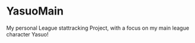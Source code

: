 # YasuoMain
My personal League stattracking Project, with a focus on my main league character Yasuo! 
